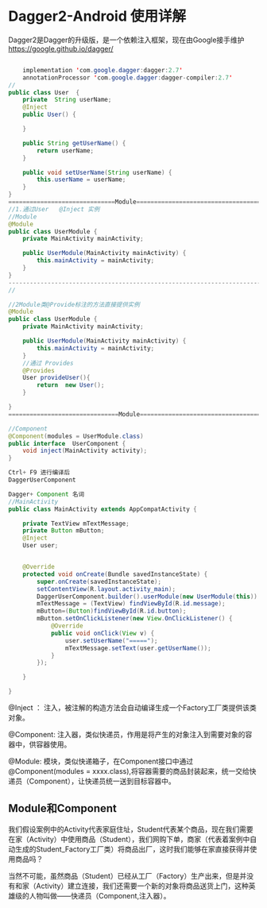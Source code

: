 # Dagger2-Android   使用详解

Dagger2是Dagger的升级版，是一个依赖注入框架，现在由Google接手维护
https://google.github.io/dagger/


```java

    implementation 'com.google.dagger:dagger:2.7'
    annotationProcessor 'com.google.dagger:dagger-compiler:2.7'
//
public class User  {
    private  String userName;
    @Inject
    public User() {

    }

    public String getUserName() {
        return userName;
    }

    public void setUserName(String userName) {
        this.userName = userName;
    }
}
==============================Module========================================
//1.通过User   @Inject 实例
//Module
@Module
public class UserModule {
    private MainActivity mainActivity;

    public UserModule(MainActivity mainActivity) {
        this.mainActivity = mainActivity;
    }
}
---------------------------------------------------------------------------
//

//2Module类@Provide标注的方法直接提供实例 
@Module
public class UserModule {
    private MainActivity mainActivity;

    public UserModule(MainActivity mainActivity) {
        this.mainActivity = mainActivity;
    }
    //通过 Provides
    @Provides
    User provideUser(){
        return  new User();
    }

}
===============================Module========================================

//Component
@Component(modules = UserModule.class)
public interface  UserComponent {
    void inject(MainActivity activity);
}

Ctrl+ F9 进行编译后
DaggerUserComponent

Dagger+ Component 名词
//MainActivity
public class MainActivity extends AppCompatActivity {

    private TextView mTextMessage;
    private Button mButton;
    @Inject
    User user;


    @Override
    protected void onCreate(Bundle savedInstanceState) {
        super.onCreate(savedInstanceState);
        setContentView(R.layout.activity_main);
        DaggerUserComponent.builder().userModule(new UserModule(this)).build().inject(this);
        mTextMessage = (TextView) findViewById(R.id.message);
        mButton=(Button)findViewById(R.id.button);
        mButton.setOnClickListener(new View.OnClickListener() {
            @Override
            public void onClick(View v) {
                user.setUserName("=====");
                mTextMessage.setText(user.getUserName());
            }
        });

    }

}
```

@Inject ： 注入，被注解的构造方法会自动编译生成一个Factory工厂类提供该类对象。

@Component: 注入器，类似快递员，作用是将产生的对象注入到需要对象的容器中，供容器使用。

@Module: 模块，类似快递箱子，在Component接口中通过@Component(modules = 
xxxx.class),将容器需要的商品封装起来，统一交给快递员（Component），让快递员统一送到目标容器中。


## Module和Component

我们假设案例中的Activity代表家庭住址，Student代表某个商品，现在我们需要在家（Activity）中使用商品（Student），我们网购下单，商家（代表着案例中自动生成的Student_Factory工厂类）将商品出厂，这时我们能够在家直接获得并使用商品吗？

当然不可能，虽然商品（Student）已经从工厂（Factory）生产出来，但是并没有和家（Activity）建立连接，我们还需要一个新的对象将商品送货上门，这种英雄级的人物叫做——快递员（Component,注入器）。